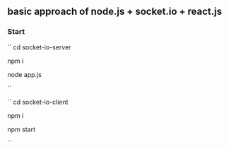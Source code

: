 ## basic approach of node.js + socket.io + react.js

### Start

``
cd socket-io-server

npm i

node app.js

``

``
cd socket-io-client

npm i

npm start

``